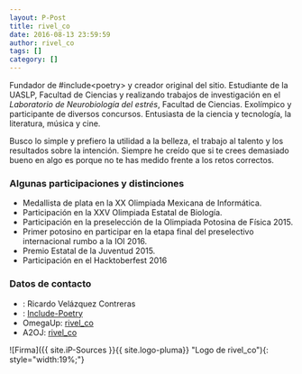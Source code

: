 ```yaml
---
layout: P-Post
title: rivel_co
date: 2016-08-13 23:59:59
author: rivel_co
tags: []
category: []
---
```


Fundador de \#include&lt;<span>poetry</span>> y creador original del sitio. Estudiante de la UASLP, Facultad de Ciencias y realizando trabajos de investigación en el *Laboratorio de Neurobiología del estrés*, Facultad de Ciencias. Exolímpico y participante de diversos concursos. Entusiasta de la ciencia y tecnología, la literatura, música y cine.

Busco lo simple y prefiero la utilidad a la belleza, el trabajo al talento y los resultados sobre la intención.
Siempre he creído que si te crees demasiado bueno en algo es porque no te has medido frente a los retos correctos.

### Algunas participaciones y distinciones

- Medallista de plata en la XX Olimpiada Mexicana de Informática.
- Participación en la XXV Olimpiada Estatal de Biología.
- Participación en la preselección de la Olimpiada Potosina de Física 2015.
- Primer potosino en participar en la etapa final del preselectivo internacional rumbo a la IOI 2016.
- Premio Estatal de la Juventud 2015.
- Participación en el Hacktoberfest 2016

### Datos de contacto

- <i class="fa fa-user-o" aria-hidden="true"></i> : Ricardo Velázquez Contreras
- <i class="fa fa-github" aria-hidden="true"></i> : [Include-Poetry](https://github.com/Include-Poetry)
- OmegaUp: [rivel_co](https://omegaup.com/profile/RiVel_Co/)
- A2OJ: [rivel_co](https://a2oj.com/profile?Username=rivel_co)

![Firma]({{ site.iP-Sources }}{{ site.logo-pluma}} "Logo de rivel_co"){: style="width:19%;"}
